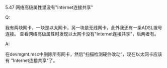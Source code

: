 5.47 网络高级属性里没有"Internet连接共享"

Q:

我有两块网卡，一块是以太网卡，另一块是无线网卡，此外我还有一条ADSL拨号连接。
查看网络高级属性时发现以太网卡没有"Internet连接共享"，后两者有。

A:

在devmgmt.msc中删除所有网卡，然后"扫描检测硬件改动"，现在以太网卡应该有
"Internet连接共享"了。